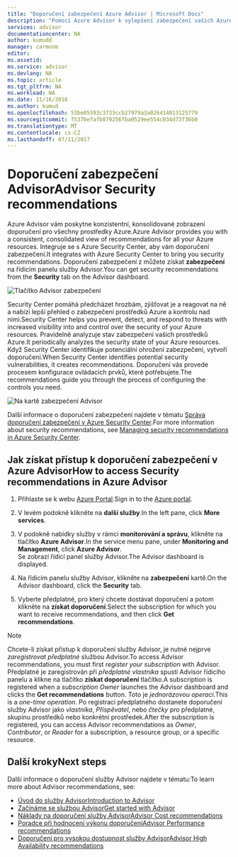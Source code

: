 ```yaml
---
title: "Doporučení zabezpečení Azure Advisor | Microsoft Docs"
description: "Pomocí Azure Advisor k vylepšení zabezpečení vašich Azure nasazení."
services: advisor
documentationcenter: NA
author: kumudd
manager: carmonm
editor: 
ms.assetid: 
ms.service: advisor
ms.devlang: NA
ms.topic: article
ms.tgt_pltfrm: NA
ms.workload: NA
ms.date: 11/16/2016
ms.author: kumud
ms.openlocfilehash: 53be05593c3733ccb27979a3a026414013125779
ms.sourcegitcommit: f537befafb079256fba0529ee554c034d73f36b0
ms.translationtype: MT
ms.contentlocale: cs-CZ
ms.lasthandoff: 07/11/2017
---
```

# <a name="advisor-security-recommendations"></a><span data-ttu-id="5c498-103">Doporučení zabezpečení Advisor</span><span class="sxs-lookup"><span data-stu-id="5c498-103">Advisor Security recommendations</span></span>

<span data-ttu-id="5c498-104">Azure Advisor vám poskytne konzistentní, konsolidované zobrazení doporučení pro všechny prostředky Azure.</span><span class="sxs-lookup"><span data-stu-id="5c498-104">Azure Advisor provides you with a consistent, consolidated view of recommendations for all your Azure resources.</span></span> <span data-ttu-id="5c498-105">Integruje se s Azure Security Center, aby vám doporučení zabezpečení.</span><span class="sxs-lookup"><span data-stu-id="5c498-105">It integrates with Azure Security Center to bring you security recommendations.</span></span> <span data-ttu-id="5c498-106">Doporučení zabezpečení z můžete získat **zabezpečení** na řídicím panelu služby Advisor.</span><span class="sxs-lookup"><span data-stu-id="5c498-106">You can get security recommendations from the **Security** tab on the Advisor dashboard.</span></span>

![Tlačítko Advisor zabezpečení](./media/advisor-security-recommendations/advisor-security-tab.png)

<span data-ttu-id="5c498-108">Security Center pomáhá předcházet hrozbám, zjišťovat je a reagovat na ně a nabízí lepší přehled o zabezpečení prostředků Azure a kontrolu nad nimi.</span><span class="sxs-lookup"><span data-stu-id="5c498-108">Security Center helps you prevent, detect, and respond to threats with increased visibility into and control over the security of your Azure resources.</span></span> <span data-ttu-id="5c498-109">Pravidelně analyzuje stav zabezpečení vašich prostředků Azure.</span><span class="sxs-lookup"><span data-stu-id="5c498-109">It periodically analyzes the security state of your Azure resources.</span></span> <span data-ttu-id="5c498-110">Když Security Center identifikuje potenciální ohrožení zabezpečení, vytvoří doporučení.</span><span class="sxs-lookup"><span data-stu-id="5c498-110">When Security Center identifies potential security vulnerabilities, it creates recommendations.</span></span> <span data-ttu-id="5c498-111">Doporučení vás provede procesem konfigurace ovládacích prvků, které potřebujete.</span><span class="sxs-lookup"><span data-stu-id="5c498-111">The recommendations guide you through the process of configuring the controls you need.</span></span> 

![Na kartě zabezpečení Advisor](./media/advisor-security-recommendations/advisor-security-recommendations.png)

<span data-ttu-id="5c498-113">Další informace o doporučení zabezpečení najdete v tématu [Správa doporučení zabezpečení v Azure Security Center](https://azure.microsoft.com/en-us/documentation/articles/security-center-recommendations/).</span><span class="sxs-lookup"><span data-stu-id="5c498-113">For more information about security recommendations, see [Managing security recommendations in Azure Security Center](https://azure.microsoft.com/en-us/documentation/articles/security-center-recommendations/).</span></span>

## <a name="how-to-access-security-recommendations-in-azure-advisor"></a><span data-ttu-id="5c498-114">Jak získat přístup k doporučení zabezpečení v Azure Advisor</span><span class="sxs-lookup"><span data-stu-id="5c498-114">How to access Security recommendations in Azure Advisor</span></span>

1. <span data-ttu-id="5c498-115">Přihlaste se k webu [Azure Portal](https://portal.azure.com).</span><span class="sxs-lookup"><span data-stu-id="5c498-115">Sign in to the [Azure portal](https://portal.azure.com).</span></span>

2. <span data-ttu-id="5c498-116">V levém podokně klikněte na **další služby**.</span><span class="sxs-lookup"><span data-stu-id="5c498-116">In the left pane, click **More services**.</span></span>

3. <span data-ttu-id="5c498-117">V podokně nabídky služby v rámci **monitorování a správu**, klikněte na tlačítko **Azure Advisor**.</span><span class="sxs-lookup"><span data-stu-id="5c498-117">In the service menu pane, under **Monitoring and Management**, click **Azure Advisor**.</span></span>  
 <span data-ttu-id="5c498-118">Se zobrazí řídicí panel služby Advisor.</span><span class="sxs-lookup"><span data-stu-id="5c498-118">The Advisor dashboard is displayed.</span></span>

4. <span data-ttu-id="5c498-119">Na řídicím panelu služby Advisor, klikněte na **zabezpečení** kartě.</span><span class="sxs-lookup"><span data-stu-id="5c498-119">On the Advisor dashboard, click the **Security** tab.</span></span>

5. <span data-ttu-id="5c498-120">Vyberte předplatné, pro který chcete dostávat doporučení a potom klikněte na **získat doporučení**.</span><span class="sxs-lookup"><span data-stu-id="5c498-120">Select the subscription for which you want to receive recommendations, and then click **Get recommendations**.</span></span>

> [!NOTE]
> <span data-ttu-id="5c498-121">Chcete-li získat přístup k doporučení služby Advisor, je nutné nejprve *zaregistrovat předplatné* službou Advisor.</span><span class="sxs-lookup"><span data-stu-id="5c498-121">To access Advisor recommendations, you must first *register your subscription* with Advisor.</span></span> <span data-ttu-id="5c498-122">Předplatné je zaregistrován při *předplatné vlastníka* spustí Advisor řídicího panelu a klikne na tlačítko **získat doporučení** tlačítko.</span><span class="sxs-lookup"><span data-stu-id="5c498-122">A subscription is registered when a *subscription Owner* launches the Advisor dashboard and clicks the **Get recommendations** button.</span></span> <span data-ttu-id="5c498-123">Toto je *jednorázovou operaci*.</span><span class="sxs-lookup"><span data-stu-id="5c498-123">This is a *one-time operation*.</span></span> <span data-ttu-id="5c498-124">Po registraci předplatného dostanete doporučení služby Advisor jako *vlastníka*, *Přispěvatel*, nebo *čtečky* pro předplatné, skupinu prostředků nebo konkrétní prostředek.</span><span class="sxs-lookup"><span data-stu-id="5c498-124">After the subscription is registered, you can access Advisor recommendations as *Owner*, *Contributor*, or *Reader* for a subscription, a resource group, or a specific resource.</span></span>

## <a name="next-steps"></a><span data-ttu-id="5c498-125">Další kroky</span><span class="sxs-lookup"><span data-stu-id="5c498-125">Next steps</span></span>

<span data-ttu-id="5c498-126">Další informace o doporučení služby Advisor najdete v tématu:</span><span class="sxs-lookup"><span data-stu-id="5c498-126">To learn more about Advisor recommendations, see:</span></span>
* [<span data-ttu-id="5c498-127">Úvod do služby Advisor</span><span class="sxs-lookup"><span data-stu-id="5c498-127">Introduction to Advisor</span></span>](advisor-overview.md)
* [<span data-ttu-id="5c498-128">Začínáme se službou Advisor</span><span class="sxs-lookup"><span data-stu-id="5c498-128">Get started with Advisor</span></span>](advisor-get-started.md)
* [<span data-ttu-id="5c498-129">Náklady na doporučení služby Advisor</span><span class="sxs-lookup"><span data-stu-id="5c498-129">Advisor Cost recommendations</span></span>](advisor-performance-recommendations.md)
* [<span data-ttu-id="5c498-130">Poradce při hodnocení výkonu doporučení</span><span class="sxs-lookup"><span data-stu-id="5c498-130">Advisor Performance recommendations</span></span>](advisor-performance-recommendations.md)
* [<span data-ttu-id="5c498-131">Doporučení pro vysokou dostupnost služby Advisor</span><span class="sxs-lookup"><span data-stu-id="5c498-131">Advisor High Availability recommendations</span></span>](advisor-high-availability-recommendations.md)


 
